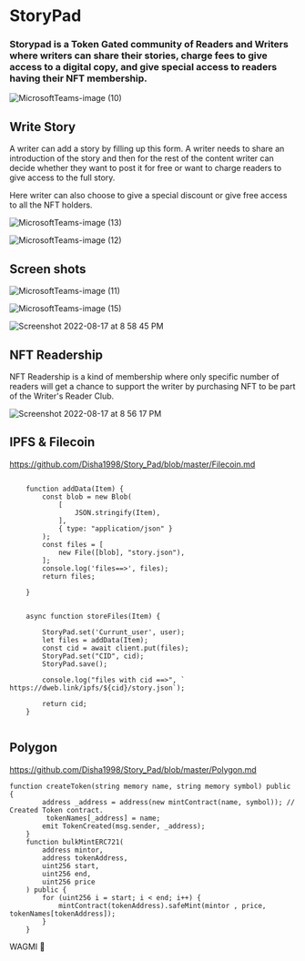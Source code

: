 # StoryPad

 ### Storypad is a Token Gated community of Readers and Writers where writers can share their stories, charge fees to give access to a digital copy, and give special access to readers having their NFT membership.
 
 

![MicrosoftTeams-image (10)](https://user-images.githubusercontent.com/69969675/185176948-94696ba7-f5aa-468c-a2a3-8f1e81b71267.png)


## Write Story

A writer can add a story by filling up this form. A writer needs to share an introduction of the story and then for the rest of the content writer can decide whether they want to post it for free or want to charge readers to give access to the full story.

Here writer can also choose to give a special discount or give free access to all the NFT holders.


![MicrosoftTeams-image (13)](https://user-images.githubusercontent.com/69969675/185178807-3678781a-0cde-4b25-a38f-a981eefa2ec8.png)


![MicrosoftTeams-image (12)](https://user-images.githubusercontent.com/69969675/185178623-10267567-342a-4f53-8d00-cd2b8be82a90.png)


## Screen shots


![MicrosoftTeams-image (11)](https://user-images.githubusercontent.com/69969675/185179850-57552f27-1552-408b-95a0-2eef897e0f8a.png)


![MicrosoftTeams-image (15)](https://user-images.githubusercontent.com/69969675/185179875-79a458db-47bd-45a7-8fe8-a099d182992b.png)


![Screenshot 2022-08-17 at 8 58 45 PM](https://user-images.githubusercontent.com/69969675/185180091-d0ef58eb-acb9-4e0c-b03e-8af970057ff4.png)





## NFT Readership

NFT Readership is a kind of membership where only specific number of readers will get a chance to support the writer by purchasing NFT to be part of the Writer's Reader Club.

![Screenshot 2022-08-17 at 8 56 17 PM](https://user-images.githubusercontent.com/69969675/185179514-0f260cbc-b274-4fb7-940b-7881b8252a82.png)






## IPFS & Filecoin

https://github.com/Disha1998/Story_Pad/blob/master/Filecoin.md

```
  
    function addData(Item) {
        const blob = new Blob(
            [
                JSON.stringify(Item),
            ],
            { type: "application/json" }
        );
        const files = [
            new File([blob], "story.json"),
        ];
        console.log('files==>', files);
        return files;

    }


    async function storeFiles(Item) {

        StoryPad.set('Currunt_user', user);
        let files = addData(Item);
        const cid = await client.put(files);
        StoryPad.set("CID", cid);
        StoryPad.save();

        console.log("files with cid ==>", ` https://dweb.link/ipfs/${cid}/story.json`);

        return cid;
    }


```


## Polygon


https://github.com/Disha1998/Story_Pad/blob/master/Polygon.md

```
function createToken(string memory name, string memory symbol) public {
        address _address = address(new mintContract(name, symbol)); // Created Token contract.
         tokenNames[_address] = name;
        emit TokenCreated(msg.sender, _address);
    }
    function bulkMintERC721(
        address mintor,
        address tokenAddress,
        uint256 start,
        uint256 end,
        uint256 price
    ) public {
        for (uint256 i = start; i < end; i++) {
            mintContract(tokenAddress).safeMint(mintor , price, tokenNames[tokenAddress]);
        }
    }

```

WAGMI 🚀 
